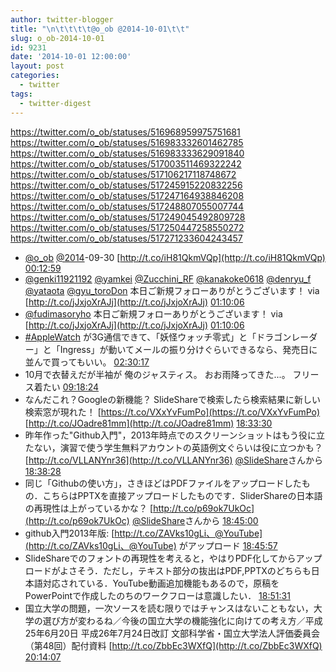 ```yaml
---
author: twitter-blogger
title: "\n\t\t\t\t@o_ob @2014-10-01\t\t"
slug: o_ob-2014-10-01
id: 9231
date: '2014-10-01 12:00:00'
layout: post
categories:
  - twitter
tags:
  - twitter-digest
---
```


https://twitter.com/o_ob/statuses/516968959975751681 https://twitter.com/o_ob/statuses/516983332601462785 https://twitter.com/o_ob/statuses/516983333629091840 https://twitter.com/o_ob/statuses/517003511469322242 https://twitter.com/o_ob/statuses/517106217118748672 https://twitter.com/o_ob/statuses/517245915220832256 https://twitter.com/o_ob/statuses/517247164938846208 https://twitter.com/o_ob/statuses/517248807055007744 https://twitter.com/o_ob/statuses/517249045492809728 https://twitter.com/o_ob/statuses/517250447258550272 https://twitter.com/o_ob/statuses/517271233604243457  

*   [@o_ob](https://twitter.com/o_ob) [@2014](https://twitter.com/2014)-09-30 [http://t.co/iH81QkmVQp](http://t.co/iH81QkmVQp) [00:12:59](https://twitter.com/o_ob/statuses/516968959975751681)
*   [@genki11921192](https://twitter.com/genki11921192) [@yamkei](https://twitter.com/yamkei) [@Zucchini_RF](https://twitter.com/Zucchini_RF) [@kanakoke0618](https://twitter.com/kanakoke0618) [@denryu_f](https://twitter.com/denryu_f) [@yataota](https://twitter.com/yataota) [@gyu_toroDon](https://twitter.com/gyu_toroDon) 本日ご新規フォローありがとうございます！ via [http://t.co/jJxjoXrAJj](http://t.co/jJxjoXrAJj) [01:10:06](https://twitter.com/o_ob/statuses/516983332601462785)
*   [@fudimasoryho](https://twitter.com/fudimasoryho) 本日ご新規フォローありがとうございます！ via [http://t.co/jJxjoXrAJj](http://t.co/jJxjoXrAJj) [01:10:06](https://twitter.com/o_ob/statuses/516983333629091840)
*   [#AppleWatch](https://twitter.com/search?q=%23AppleWatch&src=hash) が3G通信できて、「妖怪ウォッチ零式」と「ドラゴンレーダー」と「Ingress」が動いてメールの振り分けぐらいできるなら、発売日に並んで買ってもいい。 [02:30:17](https://twitter.com/o_ob/statuses/517003511469322242)
*   10月で衣替えだが半袖が 俺のジャスティス。 おお雨降ってきた...。 フリース着たい [09:18:24](https://twitter.com/o_ob/statuses/517106217118748672)
*   なんだこれ？Googleの新機能？ SlideShareで検索したら検索結果に新しい検索窓が現れた！ [https://t.co/VXxYvFumPo](https://t.co/VXxYvFumPo) [http://t.co/JOadre81mm](http://t.co/JOadre81mm) [18:33:30](https://twitter.com/o_ob/statuses/517245915220832256)
*   昨年作った"Github入門"，2013年時点でのスクリーンショットはもう役に立たない，演習で使う学生無料アカウントの英語例文ぐらいは役に立つかも？ [http://t.co/VLLANYnr36](http://t.co/VLLANYnr36) [@SlideShare](https://twitter.com/SlideShare)さんから [18:38:28](https://twitter.com/o_ob/statuses/517247164938846208)
*   同じ「Githubの使い方」，さきほどはPDFファイルをアップロードしたもの．こちらはPPTXを直接アップロードしたものです．SliderShareの日本語の再現性は上がっているかな？ [http://t.co/p69ok7UkOc](http://t.co/p69ok7UkOc) [@SlideShare](https://twitter.com/SlideShare)さんから [18:45:00](https://twitter.com/o_ob/statuses/517248807055007744)
*   github入門2013年版: [http://t.co/ZAVks10gLi、@YouTube](http://t.co/ZAVks10gLi、@YouTube) がアップロード [18:45:57](https://twitter.com/o_ob/statuses/517249045492809728)
*   SlideShareでのフォントの再現性を考えると，やはりPDF化してからアップロードがよさそう．ただし，テキスト部分の抜出はPDF,PPTXのどちらも日本語対応されている．YouTube動画追加機能もあるので，原稿をPowerPointで作成したのちのワークフローは意識したい． [18:51:31](https://twitter.com/o_ob/statuses/517250447258550272)
*   国立大学の問題，一次ソースを読む限りではチャンスはないこともない，大学の選び方が変わるね／今後の国立大学の機能強化に向けての考え方／平成25年6月20日 平成26年7月24日改訂 文部科学省・国立大学法人評価委員会（第48回）配付資料 [http://t.co/ZbbEc3WXfQ](http://t.co/ZbbEc3WXfQ) [20:14:07](https://twitter.com/o_ob/statuses/517271233604243457)